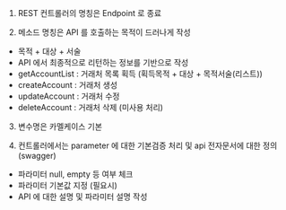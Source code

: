
1. REST 컨트롤러의 명칭은 Endpoint 로 종료
    
2. 메소드 명칭은 API 를 호출하는 목적이 드러나게 작성
- 목적 + 대상 + 서술
- API 에서 최종적으로 리턴하는 정보를 기반으로 작성
- getAccountList : 거래처 목록 획득 (획득목적 + 대상 + 목적서술(리스트))
- createAccount : 거래처 생성
- updateAccount : 거래처 수정
- deleteAccount : 거래처 삭제 (미사용 처리)
  
3. 변수명은 카멜케이스 기본
  
4. 컨트롤러에서는 parameter 에 대한 기본검증 처리 및 api 전자문서에 대한 정의 (swagger)
- 파라미터 null, empty 등 여부 체크
- 파라미터 기본값 지정 (필요시)
- API 에 대한 설명 및 파라미터 설명 작성
  
